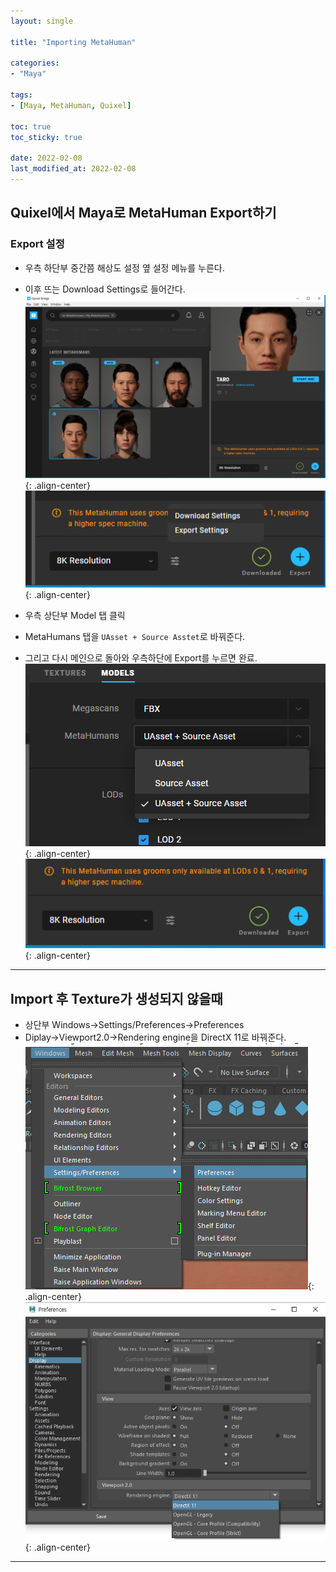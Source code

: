```yaml
---
layout: single

title: "Importing MetaHuman"

categories:
- "Maya"

tags:
- [Maya, MetaHuman, Quixel]

toc: true
toc_sticky: true

date: 2022-02-08
last_modified_at: 2022-02-08
---  
```


Quixel에서 Maya로 MetaHuman Export하기
---  
  
### Export 설정  
  
  * 우측 하단부 중간쯤 해상도 설정 옆 설정 메뉴를 누른다.
  * 이후 뜨는 Download Settings로 들어간다.
![1](/Images/Maya/maya_metahuman1.PNG){: .align-center}
![2](/Images/Maya/maya_metahuman2.PNG){: .align-center}  
  
  * 우측 상단부 Model 탭 클릭
  * MetaHumans 탭을 `UAsset + Source Asstet`로 바꿔준다.
  * 그리고 다시 메인으로 돌아와 우측하단에 Export를 누르면 완료.
![3](/Images/Maya/maya_metahuman3.PNG){: .align-center}
![4](/Images/Maya/maya_metahuman4.PNG){: .align-center}  
  
---  
  
Import 후 Texture가 생성되지 않을때
---  
  
  * 상단부 Windows->Settings/Preferences->Preferences
  * Diplay->Viewport2.0->Rendering engine을 DirectX 11로 바꿔준다.
![5](/Images/Maya/maya_metahuman5.PNG){: .align-center}
![6](/Images/Maya/maya_metahuman6.PNG){: .align-center}  
  
  
---  
  

  
